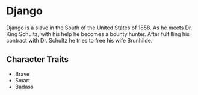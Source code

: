# Django
Django is a slave in the South of the United States of 1858. As he meets Dr. King Schultz, with his help he becomes a bounty hunter. After fulfilling his contract with Dr. Schultz he tries to free his wife Brunhilde.

## Character Traits
* Brave
* Smart
* Badass